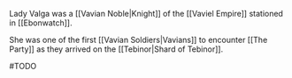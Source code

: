 Lady Valga was a [[Vavian Noble|Knight]] of the [[Vaviel Empire]] stationed in [[Ebonwatch]].

She was one of the first [[Vavian Soldiers|Vavians]] to encounter [[The Party]] as they arrived on the [[Tebinor|Shard of Tebinor]].

#TODO